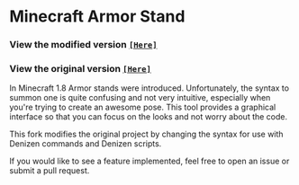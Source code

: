 Minecraft Armor Stand
=================

### View the modified version [`[Here]`](https://b-universe.github.io/Minecraft-ArmorStand/)
### View the original version [`[Here]`](http://haselkern.github.io/Minecraft-ArmorStand)

In Minecraft 1.8 Armor stands were introduced. Unfortunately, the syntax to summon one is quite confusing and not very intuitive, especially when you're trying to create an awesome pose. This tool provides a graphical interface so that you can focus on the looks and not worry about the code.

This fork modifies the original project by changing the syntax for use with Denizen commands and Denizen scripts.

If you would like to see a feature implemented, feel free to open an issue or submit a pull request.
